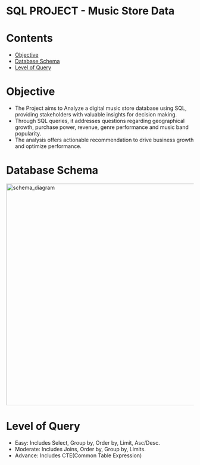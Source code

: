 <h1>SQL PROJECT - Music Store Data</h1>

<h1>Contents</h1>
<ul>
  <li><a href="#Objective">Objective</a></li>
  <li><a href="#DatabaseSchema">Database Schema</a></li>
  <li><a href="#LevelofQuery">Level of Query</a></li>
</ul>

<h1><a name="Objective">Objective</a></h1>
<p>
  
  - The Project aims to Analyze a digital music store database using SQL, providing stakeholders with valuable insights for decision making.
  - Through SQL queries, it addresses questions regarding geographical growth, purchase power, revenue, genre performance and music band popularity.
  - The analysis offers actionable recommendation to drive business growth and optimize performance. 
</p>

<h1><a name="DatabaseSchema">Database Schema</a></h1>

<img width="594" alt="schema_diagram" src="https://github.com/singhadarsh9191/Music_Store_SQL-/assets/135518627/d457813e-a9ab-43ef-b494-ed2e535ea41a">

<h1><a name="LevelofQuery">Level of Query</a></h1>
<p>
  
  - Easy: Includes Select, Group by, Order by, Limit, Asc/Desc.
  - Moderate: Includes Joins, Order by, Group by, Limits.
  - Advance: Includes CTE(Common Table Expression) 
</p>

